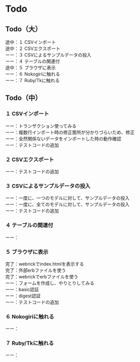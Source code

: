 # Todo

## Todo（大）
途中：１ CSVインポート
<br>途中：２ CSVエクスポート
<br>ーー：３ CSVによるサンプルデータの投入
<br>ーー：４ テーブルの関連付
<br>途中：５ ブラウザに表示
<br>ーー：６ Nokogiriに触れる
<br>ーー：７ Ruby/Tkに触れる

## Todo（中）

### １ CSVインポート
ーー：トランザクション使ってみる
<br>ーー：複数行インポート時の修正箇所が分かりづらいため、修正
<br>ーー：全然関係ないデータをインポートした時の動作確認
<br>ーー：テストコードの追加

### ２ CSVエクスポート
ーー：テストコードの追加

### ３ CSVによるサンプルデータの投入
ーー：一度に、一つのモデルに対して、サンプルデータの投入
<br>ーー：一度に、全てのモデルに対して、サンプルデータの投入
<br>ーー：テストコードの追加

### ４ テーブルの関連付
ーー：

### ５ ブラウザに表示
完了：webrickでindex.htmlを表示する
<br>完了：外部erbファイルを使う
<br>完了：webrickでerbファイルを使う
<br>ーー：フォームを作成し、やりとりしてみる
<br>ーー：basic認証
<br>ーー：digest認証
<br>ーー：テストコードの追加

### ６ Nokogiriに触れる
ーー：

### ７ Ruby/Tkに触れる
ーー：
